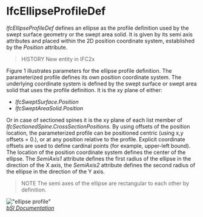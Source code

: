IfcEllipseProfileDef
====================
_IfcEllipseProfileDef_ defines an ellipse as the profile definition used by
the swept surface geometry or the swept area solid. It is given by its semi
axis attributes and placed within the 2D position coordinate system,
established by the _Position_ attribute.  
  
> HISTORY  New entity in IFC2x  
  
Figure 1 illustrates parameters for the ellipse profile definition. The
parameterized profile defines its own position coordinate system. The
underlying coordinate system is defined by the swept surface or swept area
solid that uses the profile definition. It is the xy plane of either:  
  
* _IfcSweptSurface.Position_  
* _IfcSweptAreaSolid.Position_  
  
Or in case of sectioned spines it is the xy plane of each list member of
_IfcSectionedSpine.CrossSectionPositions_. By using offsets of the position
location, the parameterized profile can be positioned centric (using x,y
offsets = 0.), or at any position relative to the profile. Explicit coordinate
offsets are used to define cardinal points (for example, upper-left bound).
The location of the position coordinate system defines the center of the
ellipse. The _SemiAxis1_ attribute defines the first radius of the ellipse in
the direction of the X axis, the _SemiAxis2_ attribute defines the second
radius of the ellipse in the direction of the Y axis.  
  
> NOTE  The semi axes of the ellipse are rectangular to each other by
> definition.  
  
!["ellipse profile"](figures/ifcellipseprofiledef-layout1.gif "Figure 1 --
Ellipse profile")  
[ _bSI
Documentation_](https://standards.buildingsmart.org/IFC/DEV/IFC4_2/FINAL/HTML/schema/ifcprofileresource/lexical/ifcellipseprofiledef.htm)


